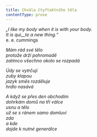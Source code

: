 ```yaml
---
title: Chvála čtyřtaktního těla
contentType: prose
---
```


<section>

_„I like my body when it is with your body.  
It is qui__te a new thing.“_  
e. e. cummings

_Mám rád své tělo  
protože drží pohromadě  
zatímco všechno okolo se rozpadá_

</section>

<section>

_Údy se vytrčují  
zuby klapou  
jazyk směs rozděluje  
hrdlo nasává_

</section>

<section>

_A když se přes den obchodím  
dohrkám domů na tři válce  
usnu a tělo  
už se s ránem samo domluví  
zda  
a kde  
dojde k nutné generálce_

</section>
